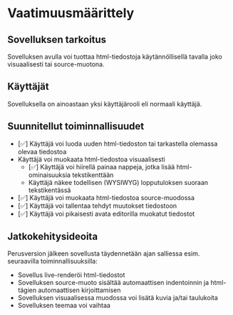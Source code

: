 # Vaatimuusmäärittely

## Sovelluksen tarkoitus

Sovelluksen avulla voi tuottaa html-tiedostoja käytännöllisellä tavalla joko visuaalisesti tai source-muotona.

## Käyttäjät

Sovelluksella on ainoastaan yksi käyttäjärooli eli normaali käyttäjä.

## Suunnitellut toiminnallisuudet

- [✅] Käyttäjä voi luoda uuden html-tiedoston tai tarkastella olemassa olevaa tiedostoa
- Käyttäjä voi muokaata html-tiedostoa visuaalisesti
    - [✅] Käyttäjä voi hiirellä painaa nappeja, jotka lisää html-ominaisuuksia tekstikenttään
    - Käyttäjä näkee todellisen (WYSIWYG) lopputuloksen suoraan tekstikentässä
- [✅] Käyttäjä voi muokaata html-tiedostoa source-muodossa
- [✅] Käyttäjä voi tallentaa tehdyt muutokset tiedostoon
- [✅] Käyttäjä voi pikaisesti avata editorilla muokatut tiedostot

## Jatkokehitysideoita

Perusversion jälkeen sovellusta täydennetään ajan salliessa esim. seuraavilla toiminnallisuuksilla:

- Sovellus live-renderöi html-tiedostot
- Sovelluksen source-muoto sisältää automaattisen indentoinnin ja html-tägien automaattisen kirjoittamisen
- Sovelluksen visuaalisessa muodossa voi lisätä kuvia ja/tai taulukoita
- Sovelluksen teemaa voi vaihtaa